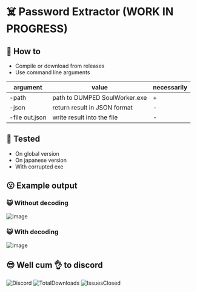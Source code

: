 # ☠️ Password Extractor (WORK IN PROGRESS)

## 👀 How to

- Compile or download from releases
- Use command line arguments

| argument       | value                         | necessarily |
| -------------- | ----------------------------- | ----------- |
| -path          | path to DUMPED SoulWorker.exe |      +      |
| -json          | return result in JSON format  |      -      |
| -file out.json | write result into the file    |      -      |

## 💪 Tested

- On global version
- On japanese version
- With corrupted exe

## 😮 Example output

### 😺 Without decoding

![image](https://user-images.githubusercontent.com/10461884/161782891-3eb3d1f2-3dc3-4d0b-9bb2-977a4cacd1af.png)

### 😺 With decoding

![image](https://user-images.githubusercontent.com/10461884/161782994-3654b4e7-5f48-4911-b8d1-f0221e7737de.png)

## 😎 Well cum 👌 to discord

![Discord](https://img.shields.io/discord/606442027873206292?style=for-the-badge)
![TotalDownloads](https://img.shields.io/github/downloads/SpaceAfterYou/SoulWorker.PasswordExtractor/total?style=for-the-badge)
![IssuesClosed](https://img.shields.io/github/issues-closed-raw/SpaceAfterYou/SoulWorker.PasswordExtractor?style=for-the-badge)
